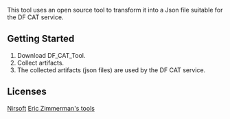 This tool uses an open source tool to transform it into a Json file suitable for the DF CAT service.

## Getting Started

1. Download DF_CAT_Tool.
2. Collect artifacts.
3. The collected artifacts (json files) are used by the DF CAT service.

## Licenses

[Nirsoft](https://www.nirsoft.net/)
[Eric Zimmerman's tools](https://ericzimmerman.github.io/#!index.md)
